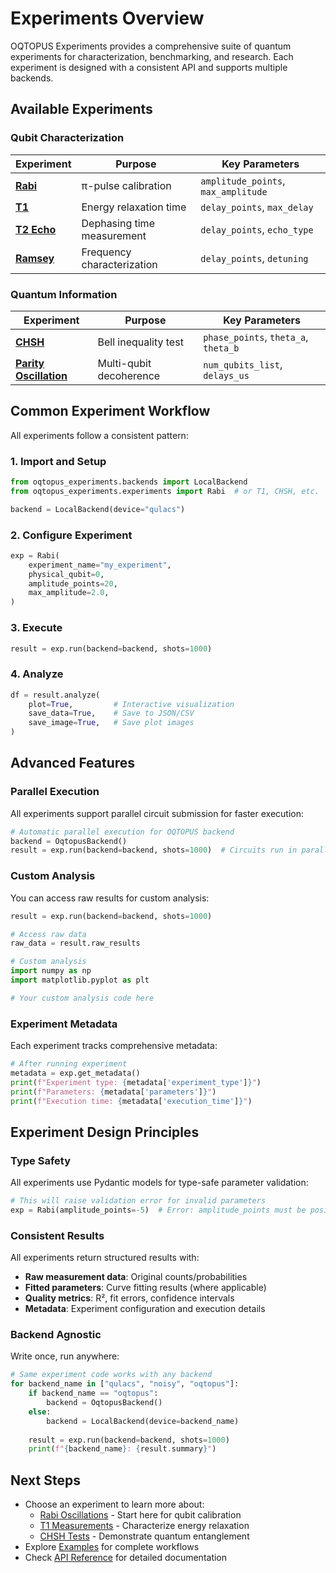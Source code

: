 # Experiments Overview

OQTOPUS Experiments provides a comprehensive suite of quantum experiments for characterization, benchmarking, and research. Each experiment is designed with a consistent API and supports multiple backends.

## Available Experiments

### Qubit Characterization

| Experiment | Purpose | Key Parameters |
|-----------|---------|----------------|
| [**Rabi**](rabi.md) | π-pulse calibration | `amplitude_points`, `max_amplitude` |
| [**T1**](t1.md) | Energy relaxation time | `delay_points`, `max_delay` |
| [**T2 Echo**](t2_echo.md) | Dephasing time measurement | `delay_points`, `echo_type` |
| [**Ramsey**](ramsey.md) | Frequency characterization | `delay_points`, `detuning` |

### Quantum Information

| Experiment | Purpose | Key Parameters |
|-----------|---------|----------------|
| [**CHSH**](chsh.md) | Bell inequality test | `phase_points`, `theta_a`, `theta_b` |
| [**Parity Oscillation**](parity_oscillation.md) | Multi-qubit decoherence | `num_qubits_list`, `delays_us` |

## Common Experiment Workflow

All experiments follow a consistent pattern:

### 1. Import and Setup

```python
from oqtopus_experiments.backends import LocalBackend
from oqtopus_experiments.experiments import Rabi  # or T1, CHSH, etc.

backend = LocalBackend(device="qulacs")
```

### 2. Configure Experiment

```python
exp = Rabi(
    experiment_name="my_experiment",
    physical_qubit=0,
    amplitude_points=20,
    max_amplitude=2.0,
)
```

### 3. Execute

```python
result = exp.run(backend=backend, shots=1000)
```

### 4. Analyze

```python
df = result.analyze(
    plot=True,         # Interactive visualization
    save_data=True,    # Save to JSON/CSV
    save_image=True,   # Save plot images
)
```

## Advanced Features

### Parallel Execution

All experiments support parallel circuit submission for faster execution:

```python
# Automatic parallel execution for OQTOPUS backend
backend = OqtopusBackend()
result = exp.run(backend=backend, shots=1000)  # Circuits run in parallel
```

### Custom Analysis

You can access raw results for custom analysis:

```python
result = exp.run(backend=backend, shots=1000)

# Access raw data
raw_data = result.raw_results

# Custom analysis
import numpy as np
import matplotlib.pyplot as plt

# Your custom analysis code here
```

### Experiment Metadata

Each experiment tracks comprehensive metadata:

```python
# After running experiment
metadata = exp.get_metadata()
print(f"Experiment type: {metadata['experiment_type']}")
print(f"Parameters: {metadata['parameters']}")
print(f"Execution time: {metadata['execution_time']}")
```

## Experiment Design Principles

### Type Safety

All experiments use Pydantic models for type-safe parameter validation:

```python
# This will raise validation error for invalid parameters
exp = Rabi(amplitude_points=-5)  # Error: amplitude_points must be positive
```

### Consistent Results

All experiments return structured results with:

- **Raw measurement data**: Original counts/probabilities
- **Fitted parameters**: Curve fitting results (where applicable)
- **Quality metrics**: R², fit errors, confidence intervals
- **Metadata**: Experiment configuration and execution details

### Backend Agnostic

Write once, run anywhere:

```python
# Same experiment code works with any backend
for backend_name in ["qulacs", "noisy", "oqtopus"]:
    if backend_name == "oqtopus":
        backend = OqtopusBackend()
    else:
        backend = LocalBackend(device=backend_name)
    
    result = exp.run(backend=backend, shots=1000)
    print(f"{backend_name}: {result.summary}")
```

## Next Steps

- Choose an experiment to learn more about:
  - [Rabi Oscillations](rabi.md) - Start here for qubit calibration
  - [T1 Measurements](t1.md) - Characterize energy relaxation
  - [CHSH Tests](chsh.md) - Demonstrate quantum entanglement
- Explore [Examples](../examples/index.md) for complete workflows
- Check [API Reference](../reference/SUMMARY.md) for detailed documentation